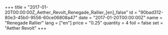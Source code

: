 +++
title = "2017-01-20T00:00:00Z_Aether_Revolt_Renegade_Rallier_[en]_false"
id = "90bad312-80e3-45b0-9556-60ce06808a47"
date = "2017-01-20T00:00:00Z"
name = "Renegade Rallier"
lang = ["en"]
price = "0.25"
quantity = 4
foil = false
set = "Aether Revolt"
+++
